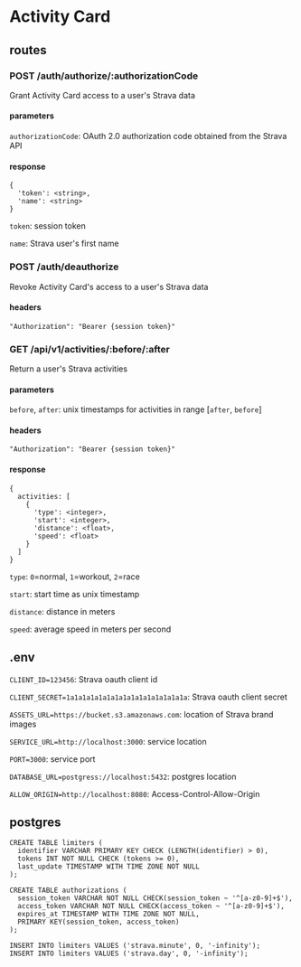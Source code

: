 # Activity Card

## routes

### POST /auth/authorize/:authorizationCode

Grant Activity Card access to a user's Strava data

#### parameters

`authorizationCode`: OAuth 2.0 authorization code obtained from the Strava API

#### response

```
{
  'token': <string>,
  'name': <string>
}
```

`token`: session token 

`name`: Strava user's first name

### POST /auth/deauthorize

Revoke Activity Card's access to a user's Strava data

#### headers

`"Authorization": "Bearer {session token}"`

### GET /api/v1/activities/:before/:after

Return a user's Strava activities 

#### parameters

`before`, `after`: unix timestamps for activities in range [`after`, `before`]

#### headers

`"Authorization": "Bearer {session token}"`

#### response

```
{
  activities: [
    {
      'type': <integer>,
      'start': <integer>,
      'distance': <float>,
      'speed': <float>
    }
  ]
}
```

`type`: `0`=normal, `1`=workout, `2`=race

`start`: start time as unix timestamp

`distance`: distance in meters

`speed`: average speed in meters per second

## .env

`CLIENT_ID=123456`: Strava oauth client id

`CLIENT_SECRET=1a1a1a1a1a1a1a1a1a1a1a1a1a1a1a`: Strava oauth client secret

`ASSETS_URL=https://bucket.s3.amazonaws.com`: location of Strava brand images

`SERVICE_URL=http://localhost:3000`: service location

`PORT=3000`: service port

`DATABASE_URL=postgress://localhost:5432`: postgres location

`ALLOW_ORIGIN=http://localhost:8080`: Access-Control-Allow-Origin

## postgres

```
CREATE TABLE limiters (
  identifier VARCHAR PRIMARY KEY CHECK (LENGTH(identifier) > 0),
  tokens INT NOT NULL CHECK (tokens >= 0),
  last_update TIMESTAMP WITH TIME ZONE NOT NULL
);

CREATE TABLE authorizations (
  session_token VARCHAR NOT NULL CHECK(session_token ~ '^[a-z0-9]+$'),
  access_token VARCHAR NOT NULL CHECK(access_token ~ '^[a-z0-9]+$'),
  expires_at TIMESTAMP WITH TIME ZONE NOT NULL,
  PRIMARY KEY(session_token, access_token)
);

INSERT INTO limiters VALUES ('strava.minute', 0, '-infinity');
INSERT INTO limiters VALUES ('strava.day', 0, '-infinity');
```
